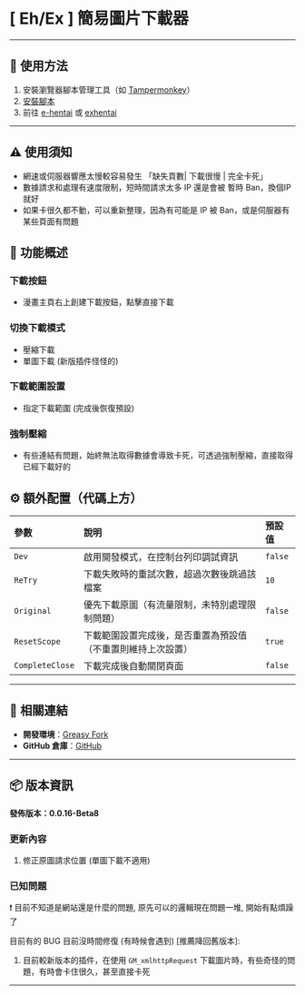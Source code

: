 # **[ Eh/Ex ] 簡易圖片下載器**

---

## **👻 使用方法**

1. 安裝瀏覽器腳本管理工具（如 [Tampermonkey](https://chrome.google.com/webstore/detail/tampermonkey/dhdgffkkebhmkfjojejmpbldmpobfkfo)）
2. [安裝腳本](https://update.greasyfork.org/scripts/472882/%5BEEx-Hentai%5D%20Downloader.user.js)
3. 前往 [e-hentai](https://e-hentai.org/) 或 [exhentai](https://exhentai.org/)

---

## **⚠️ 使用須知**
- 網速或伺服器響應太慢較容易發生 「缺失頁數| 下載很慢 | 完全卡死」
- 數據請求和處理有速度限制，短時間請求太多 IP 還是會被 暫時 Ban，換個IP就好
- 如果卡很久都不動，可以重新整理，因為有可能是 IP 被 Ban，或是伺服器有某些頁面有問題


## **📜 功能概述**

### **下載按鈕**
- 漫畫主頁右上創建下載按鈕，點擊直接下載

### **切換下載模式**
- 壓縮下載
- 單圖下載 (新版插件怪怪的)

### **下載範圍設置**
- 指定下載範圍 (完成後恢復預設)

### **強制壓縮**
- 有些連結有問題，始終無法取得數據會導致卡死，可透過強制壓縮，直接取得已經下載好的


## **⚙️ 額外配置（代碼上方）**

| **參數**        | **說明**                                                     | **預設值** |
| :-------------- | :----------------------------------------------------------- | :--------- |
| `Dev`           | 啟用開發模式，在控制台列印調試資訊                           | `false`    |
| `ReTry`         | 下載失敗時的重試次數，超過次數後跳過該檔案                   | `10`       |
| `Original`      | 優先下載原圖（有流量限制，未特別處理限制問題）               | `false`    |
| `ResetScope`    | 下載範圍設置完成後，是否重置為預設值（不重置則維持上次設置） | `true`     |
| `CompleteClose` | 下載完成後自動關閉頁面                                       | `false`    |

---

## **🔗 相關連結**

- **開發環境**：[Greasy Fork](https://greasyfork.org/zh-TW/users/989635-canaan-hs)  
- **GitHub 倉庫**：[GitHub](https://github.com/Canaan-HS/MonkeyScript/tree/main/ExDownloader)

---

## **📦 版本資訊**

**發佈版本：0.0.16-Beta8** 

### **更新內容**
1. 修正原圖請求位置 (單圖下載不適用)

### **已知問題**
❗️ 目前不知道是網站還是什麼的問題, 原先可以的邏輯現在問題一堆, 開始有點煩躁了

目前有的 BUG 目前沒時間修復 (有時候會遇到) [推薦降回舊版本]:
1. 目前較新版本的插件，在使用 `GM_xmlhttpRequest` 下載圖片時，有些奇怪的問題，有時會卡住很久，甚至直接卡死

---
